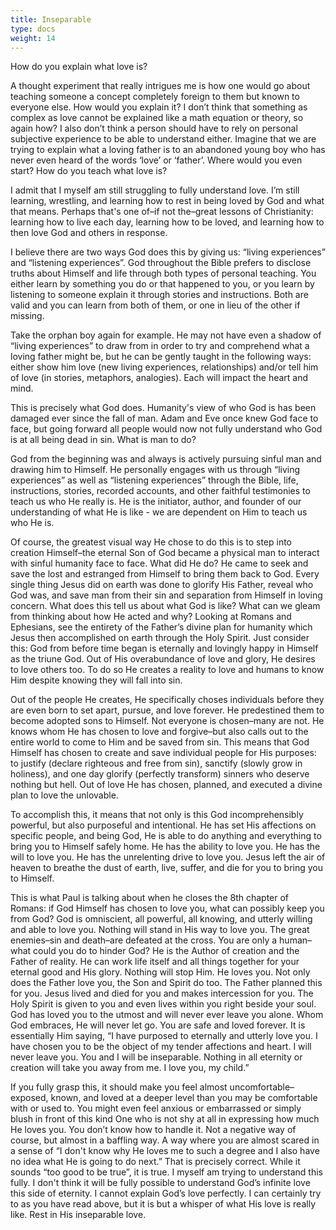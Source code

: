 ```yaml
---
title: Inseparable
type: docs
weight: 14
---
```


How do you explain what love is? 

A thought experiment that really intrigues me is how one would go about teaching someone a concept completely foreign to them but known to everyone else. How would you explain it? I don’t think that something as complex as love cannot be explained like a math equation or theory, so again how? I also don’t think a person should have to rely on personal subjective experience to be able to understand either. Imagine that we are trying to explain what a loving father is to an abandoned young boy who has never even heard of the words ‘love’ or ‘father’. Where would you even start? How do you teach what love is?

I admit that I myself am still struggling to fully understand love. I’m still learning, wrestling, and learning how to rest in being loved by God and what that means. Perhaps that's one of–if not the–great lessons of Christianity: learning how to live each day, learning how to be loved, and learning how to then love God and others in response.

I believe there are two ways God does this by giving us: “living experiences” and “listening experiences”. God throughout the Bible prefers to disclose truths about Himself and life through both types of personal teaching. You either learn by something you do or that happened to you, or you learn by listening to someone explain it through stories and instructions. Both are valid and you can learn from both of them, or one in lieu of the other if missing. 

Take the orphan boy again for example. He may not have even a shadow of “living experiences” to draw from in order to try and comprehend what a loving father might be, but he can be gently taught in the following ways: either show him love (new living experiences, relationships) and/or tell him of love (in stories, metaphors, analogies). Each will impact the heart and mind.

This is precisely what God does. Humanity's view of who God is has been damaged ever since the fall of man. Adam and Eve once knew God face to face, but going forward all people would now not fully understand who God is at all being dead in sin. What is man to do? 

God from the beginning was and always is actively pursuing sinful man and drawing him to Himself. He personally engages with us through “living experiences” as well as “listening experiences” through the Bible, life, instructions, stories, recorded accounts, and other faithful testimonies to teach us who He really is. He is the initiator, author, and founder of our understanding of what He is like - we are dependent on Him to teach us who He is.

Of course, the greatest visual way He chose to do this is to step into creation Himself–the eternal Son of God became a physical man to interact with sinful humanity face to face. What did He do? He came to seek and save the lost and estranged from Himself to bring them back to God. Every single thing Jesus did on earth was done to glorify His Father, reveal who God was, and save man from their sin and separation from Himself in loving concern. What does this tell us about what God is like? What can we gleam from thinking about how He acted and why?
Looking at Romans and Ephesians, see the entirety of the Father’s divine plan for humanity which Jesus then accomplished on earth through the Holy Spirit. Just consider this: God from before time began is eternally and lovingly happy in Himself as the triune God. Out of His overabundance of love and glory, He desires to love others too. To do so He creates a reality to love and humans to know Him despite knowing they will fall into sin.

Out of the people He creates, He specifically choses individuals before they are even born to set apart, pursue, and love forever. He predestined them to become adopted sons to Himself. Not everyone is chosen–many are not. He knows whom He has chosen to love and forgive–but also calls out to the entire world to come to Him and be saved from sin. This means that God Himself has chosen to create and save individual people for His purposes: to justify (declare righteous and free from sin), sanctify (slowly grow in holiness), and one day glorify (perfectly transform) sinners who deserve nothing but hell. Out of love He has chosen, planned, and executed a divine plan to love the unlovable.

To accomplish this, it means that not only is this God incomprehensibly powerful, but also purposeful and intentional. He has set His affections on specific people, and being God, He is able to do anything and everything to bring you to Himself safely home. He has the ability to love you. He has the will to love you. He has the unrelenting drive to love you. Jesus left the air of heaven to breathe the dust of earth, live, suffer, and die for you to bring you to Himself. 

This is what Paul is talking about when he closes the 8th chapter of Romans: if God Himself has chosen to love you, what can possibly keep you from God? God is omniscient, all powerful, all knowing, and utterly willing and able to love you. Nothing will stand in His way to love you. The great enemies–sin and death–are defeated at the cross. You are only a human–what could you do to hinder God? He is the Author of creation and the Father of reality. He can work life itself and all things together for your eternal good and His glory. Nothing will stop Him. He loves you. Not only does the Father love you, the Son and Spirit do too. The Father planned this for you. Jesus lived and died for you and makes intercession for you. The Holy Spirit is given to you and even lives within you right beside your soul. God has loved you to the utmost and will never ever leave you alone. Whom God embraces, He will never let go. You are safe and loved forever. It is essentially Him saying, “I have purposed to eternally and utterly love you. I have chosen you to be the object of my tender affections and heart. I will never leave you. You and I will be inseparable. Nothing in all eternity or creation will take you away from me. I love you, my child.”

If you fully grasp this, it should make you feel almost uncomfortable– exposed, known, and loved at a deeper level than you may be comfortable with or used to. You might even feel anxious or embarrassed or simply blush in front of this kind One who is not shy at all in expressing how much He loves you. You don’t know how to handle it. Not a negative way of course, but almost in a baffling way. A way where you are almost scared in a sense of “I don't know why He loves me to such a degree and I also have no idea what He is going to do next.” That is precisely correct. While it sounds “too good to be true”, it is true. I myself am trying to understand this fully. I don't think it will be fully possible to understand God’s infinite love this side of eternity. I cannot explain God’s love perfectly. I can certainly try to as you have read above, but it is but a whisper of what His love is really like. Rest in His inseparable love.

<script src="https://static.esvmedia.org/crossref/crossref.min.js" type="text/javascript"></script>